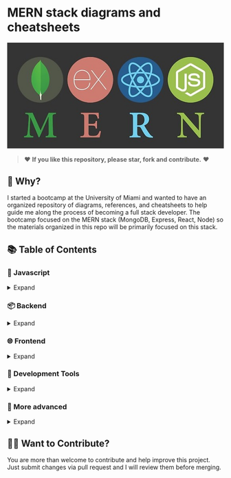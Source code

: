 # MERN stack diagrams and cheatsheets

![MERN LOGOS](mern.jpg)

> ❤️ **If you like this repository, please star, fork and contribute.** ❤️

## 🤔 Why?

I started a bootcamp at the University of Miami and wanted to have an organized repository of diagrams, references, and cheatsheets to help guide me along the process of becoming a full stack developer. The bootcamp focused on the MERN stack (MongoDB, Express, React, Node) so the materials organized in this repo will be primarily focused on this stack.

## 📚 Table of Contents

### 📃 Javascript

<details>
<summary>Expand</summary>

* [Design Patterns](javascript/design_patterns.md)

* [Functional Programming](javascript/functional_programming.md)

* [Regular Expressions](javascript/regular_expressions.md)

* [Cheatsheets](javascript/cheatsheets.md)

</details>

### 📦 Backend

<details>
<summary>Expand</summary>

* [Node](backend/node.md)

* [Express](backend/express.md)

* [MongoDB](backend/mongodb.md)

* [Mongoose](backend/mongoose.md)

* [Redis](backend/redis.md)

  </details>

### 🌐 Frontend

<details>
<summary>Expand</summary>

* [React](frontend/react.md)

* [Redux](frontend/redux.md)

* [HTML](frontend/html.md)

* [CSS](frontend/css.md)

* [Bootstrap](frontend/bootstrap.md)

* [jQuery](frontend/jquery.md)

  </details>


### 🔧 Development Tools

<details>
<summary>Expand</summary>

* [Visual Studio Code](development/vscode.md)

* [Debugging Tools](development/debugging.md)

* [Github, Heroku](development/github.md)

* [Testing (Jest, Headless Browsing)](development/testing.md)

  </details>

  ### 💪 More advanced

<details>
<summary>Expand</summary>

* [Performance tips](advanced/performance.md)

* [CS Algorithms](advanced/algorithms.md)

* [GraphQL](advanced/graphql.md)

* [Docker](advanced/docker.md)

  </details>

## 🙌🏼 Want to Contribute?

You are more than welcome to contribute and help improve this project. Just submit changes via pull request and I will review them before merging.
